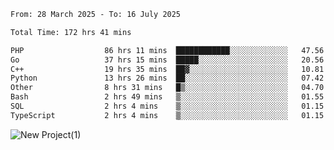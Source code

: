
<!--START_SECTION:waka-->

```txt
From: 28 March 2025 - To: 16 July 2025

Total Time: 172 hrs 41 mins

PHP                  86 hrs 11 mins  ████████████░░░░░░░░░░░░░   47.56 %
Go                   37 hrs 15 mins  █████░░░░░░░░░░░░░░░░░░░░   20.56 %
C++                  19 hrs 35 mins  ██▓░░░░░░░░░░░░░░░░░░░░░░   10.81 %
Python               13 hrs 26 mins  ██░░░░░░░░░░░░░░░░░░░░░░░   07.42 %
Other                8 hrs 31 mins   █▒░░░░░░░░░░░░░░░░░░░░░░░   04.70 %
Bash                 2 hrs 49 mins   ▒░░░░░░░░░░░░░░░░░░░░░░░░   01.55 %
SQL                  2 hrs 4 mins    ▒░░░░░░░░░░░░░░░░░░░░░░░░   01.15 %
TypeScript           2 hrs 4 mins    ▒░░░░░░░░░░░░░░░░░░░░░░░░   01.15 %
```

<!--END_SECTION:waka-->

![New Project(1)](https://github.com/user-attachments/assets/ca397c4b-527a-4830-9802-b71a2622b058)

<!--
![91IYheGYbCL](https://github.com/user-attachments/assets/81d7ee5b-489d-41a0-a545-5872971bd286)
-->
